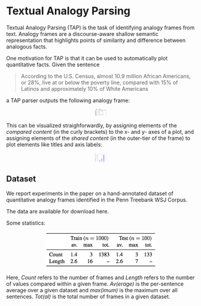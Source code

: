 # Textual Analogy Parsing


Textual Analogy Parsing (TAP) is the task of identifying analogy frames from text. Analogy frames are a discourse-aware shallow semantic representation that highlights points of similarity and difference between analogous facts. 

One motivation for TAP is that it can be used to automatically plot quantitative facts. Given the sentence 

> According to the U.S. Census, almost 10.9 million African Americans, or 28%, live at or below the poverty line, compared with 15% of Latinos and approximately 10% of White Americans
 
a TAP parser outputs the following analogy frame:

<p align="center"> <img src="figures/avm.png" width=30></p>

This can be visualized straighforwardly, by assigning elements of the *compared content* (in the curly brackets) to the x- and y- axes of a plot, and assigning elements of the *shared content* (in the outer-tier of the frame) to plot elements like titles and axis labels:

<p align="center"> <img src="figures/plot.png" width=30></p>

## Dataset

We report experiments in the paper on a hand-annotated dataset of quantitative analogy frames identified in the Penn Treebank WSJ Corpus. 

The data are available for download here.

Some statistics: 

<p align="center"> <img src="figures/dataset_stats.png"></p>

Here, *Count* refers to the number of frames and *Length* refers to the number of values compared within a given frame. *Av(erage)* is the per-sentence average over a given dataset and *max(imum)* is the maximum over all sentences. *Tot(al)* is the total number of frames in a given dataset.

